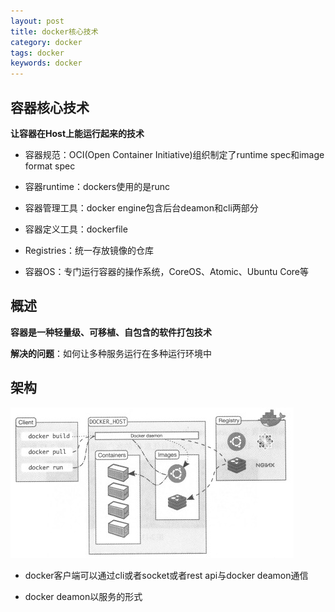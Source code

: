 ```yaml
---
layout: post
title: docker核心技术
category: docker
tags: docker
keywords: docker
---
```



## 容器核心技术

**让容器在Host上能运行起来的技术**

* 容器规范：OCI(Open Container Initiative)组织制定了runtime spec和image format spec

* 容器runtime：dockers使用的是runc

* 容器管理工具：docker engine包含后台deamon和cli两部分

* 容器定义工具：dockerfile

* Registries：统一存放镜像的仓库

* 容器OS：专门运行容器的操作系统，CoreOS、Atomic、Ubuntu Core等

## 概述

**容器是一种轻量级、可移植、自包含的软件打包技术**

**解决的问题**：如何让多种服务运行在多种运行环境中

## 架构

![docker架构图](/assets/img/2018-05-06-docker-core-1.jpg)

* docker客户端可以通过cli或者socket或者rest api与docker deamon通信

* docker deamon以服务的形式
